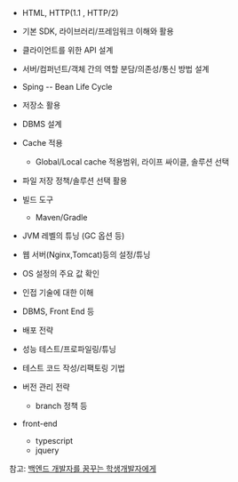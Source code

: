 - HTML, HTTP(1.1 , HTTP/2)
- 기본 SDK, 라이브러리/프레임워크 이해와 활용
- 클라이언트를 위한 API 설계
- 서버/컴퍼넌트/객체 간의 역할 분담/의존성/통신 방법 설계
- Sping
-- Bean Life Cycle
- 저장소 활용
- DBMS 설계
- Cache 적용
    - Global/Local cache 적용범위, 라이프 싸이클, 솔루션 선택
- 파일 저장 정책/솔루션 선택 활용
- 빌드 도구
    - Maven/Gradle


- JVM 레벨의 튜닝 (GC 옵션 등)
- 웹 서버(Nginx,Tomcat)등의 설정/튜닝
- OS 설정의 주요 값 확인
- 인접 기술에 대한 이해
- DBMS, Front End 등
- 배포 전략
- 성능 테스트/프로파일링/튜닝
- 테스트 코드 작성/리팩토링 기법
- 버전 관리 전략
    - branch 정책 등
    
- front-end
    - typescript
    - jquery


참고: [백엔드 개발자를 꿈꾸는 학생개발자에게](https://d2.naver.com/news/3435170)
